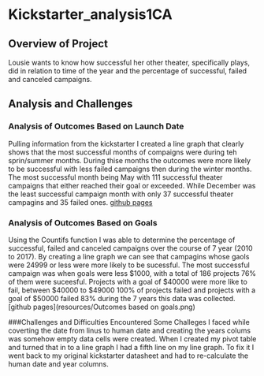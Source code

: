 # Kickstarter_analysis1CA

## Overview of Project
Lousie wants to know how successful her other theater, specifically plays, did in relation to time of the year and the percentage of successful, failed and canceled campaigns.

## Analysis and Challenges

### Analysis of Outcomes Based on Launch Date 
Pulling information from the kickstarter I created a line graph that clearly shows that the most successful months of compaigns were during teh sprin/summer months. During thise months the outcomes were more likely to be successful with less failed campaigns then during the winter months. The most successful month being May with 111 successful theater campaigns that either reached their goal or exceeded. While December was the least successful campaign month with only 37 successful theater campagins and 35 failed ones. [github pages](resources/Theater_Outcomes_vs_Launch.png)

### Analysis of Outcomes Based on Goals 
Using the Countifs function I was able to determine the percentage of successful, failed and canceled campaigns over the course of 7 year (2010 to 2017). By creating a line graph we can see that campagins whose gaols were 24999 or less were more likely to be sucessful. The most successful campaign was when goals were less $1000, with a total of 186 projects 76% of them were suceesful. Projects with a goal of $40000 were more like to fail, between $40000 to $49000 100% of projects failed and projects with a goal of $50000 failed 83% during the 7 years this data was collected. 
[github pages](resources/Outcomes based on goals.png)

###Challenges and Difficulties Encountered
Some Challeges I faced while coverting the date from linus to human date and creating the years colums was somehow empty data cells were created. When I created my pivot table and turned that in to a line graph I had a fifth line on my line graph. To fix it I went back to my original kickstarter datasheet and had to re-calculate the human date and year columns. 
